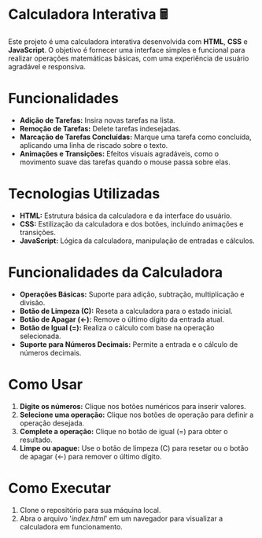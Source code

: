 # Calculadora Interativa 🖩
Este projeto é uma calculadora interativa desenvolvida com **HTML**, **CSS** e **JavaScript**. O objetivo é fornecer uma interface simples e funcional para realizar operações matemáticas básicas, com uma experiência de usuário agradável e responsiva.

# Funcionalidades
- **Adição de Tarefas:** Insira novas tarefas na lista.
- **Remoção de Tarefas:** Delete tarefas indesejadas.
- **Marcação de Tarefas Concluídas:** Marque uma tarefa como concluída, aplicando uma linha de riscado sobre o texto.
- **Animações e Transições:** Efeitos visuais agradáveis, como o movimento suave das tarefas quando o mouse passa sobre elas.
# Tecnologias Utilizadas
- **HTML:** Estrutura básica da calculadora e da interface do usuário.
- **CSS:** Estilização da calculadora e dos botões, incluindo animações e transições.
- **JavaScript:** Lógica da calculadora, manipulação de entradas e cálculos.
# Funcionalidades da Calculadora
- **Operações Básicas:** Suporte para adição, subtração, multiplicação e divisão.
- **Botão de Limpeza (C):** Reseta a calculadora para o estado inicial.
- **Botão de Apagar (←):** Remove o último dígito da entrada atual.
- **Botão de Igual (=):** Realiza o cálculo com base na operação selecionada.
- **Suporte para Números Decimais:** Permite a entrada e o cálculo de números decimais.
# Como Usar
1. **Digite os números:** Clique nos botões numéricos para inserir valores.
2. **Selecione uma operação:** Clique nos botões de operação para definir a operação desejada.
3. **Complete a operação:** Clique no botão de igual (=) para obter o resultado.
4. **Limpe ou apague:** Use o botão de limpeza (C) para resetar ou o botão de apagar (←) para remover o último dígito.
# Como Executar
1. Clone o repositório para sua máquina local.
2. Abra o arquivo '*index.html*' em um navegador para visualizar a calculadora em funcionamento.
